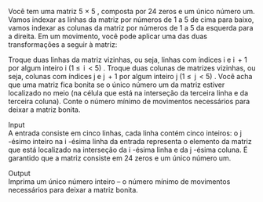 Você tem uma matriz 5 × 5 , composta por 24 zeros e um único número um. Vamos indexar as linhas da matriz por números de 1 a 5 de cima para baixo, vamos indexar as colunas da matriz por números de 1 a 5 da esquerda para a direita. Em um movimento, você pode aplicar uma das duas transformações a seguir à matriz:

Troque duas linhas da matriz vizinhas, ou seja, linhas com índices i e i  + 1 por algum inteiro i (1 ≤  i  < 5) .
Troque duas colunas de matrizes vizinhas, ou seja, colunas com índices j e j  + 1 por algum inteiro j (1 ≤  j  < 5) .
Você acha que uma matriz fica bonita se o único número um da matriz estiver localizado no meio (na célula que está na interseção da terceira linha e da terceira coluna). Conte o número mínimo de movimentos necessários para deixar a matriz bonita.

Input  
A entrada consiste em cinco linhas, cada linha contém cinco inteiros: o j -ésimo inteiro na i -ésima linha da entrada representa o elemento da matriz que está localizado na interseção da i -ésima linha e da j -ésima coluna. É garantido que a matriz consiste em 24 zeros e um único número um.

Output  
Imprima um único número inteiro – o número mínimo de movimentos necessários para deixar a matriz bonita.
